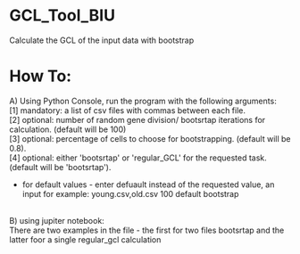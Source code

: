 # GCL_Tool_BIU
Calculate the GCL of the input data with bootstrap

# How To:
A) Using Python Console, run the program with the following arguments:
<br />[1] mandatory: a list of csv files with commas between each file.
<br />[2] optional: number of random gene division/ bootsrtap iterations for calculation. (default will be 100)
<br />[3] optional: percentage of cells to choose for bootstrapping. (default will be 0.8).
<br />[4] optional: either 'bootsrtap' or 'regular_GCL' for the requested task. (default will be 'bootsrtap').
* for default values - enter defuault instead of the requested value, an input for example:
young.csv,old.csv 100 default bootstrap
<br />
B) using jupiter notebook:
<br />There are two examples in the file - the first for two files bootsrtap and the latter foor a single regular_gcl calculation
